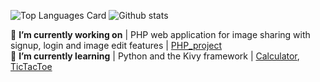 
![Top Languages Card](https://github-readme-stats.vercel.app/api/top-langs/?username=robkle&layout=compact&hide=Makefile,Objective-C&theme=vue)
![Github stats](https://github-readme-stats.vercel.app/api?username=robkle&show_icons=true&count_private=true&theme=vue)


🔭 **I’m currently working on** | PHP web application for image sharing with signup, login and image edit features | [PHP_project](https://github.com/robkle/PHP_project)  
🌱 **I’m currently learning** | Python and the Kivy framework | [Calculator](https://github.com/robkle/kivy_TicTacToe), [TicTacToe](https://github.com/robkle/kivy_calculator)
<!--
**robkle/robkle** is a ✨ _special_ ✨ repository because its `README.md` (this file) appears on your GitHub profile.

Here are some ideas to get you started:

- 🔭 I’m currently working on ...
- 🌱 I’m currently learning ...
- 👯 I’m looking to collaborate on ...
- 🤔 I’m looking for help with ...
- 💬 Ask me about ...
- 📫 How to reach me: ...
- 😄 Pronouns: ...
- ⚡ Fun fact: ...
-->
